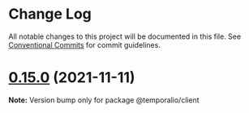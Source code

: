# Change Log

All notable changes to this project will be documented in this file.
See [Conventional Commits](https://conventionalcommits.org) for commit guidelines.

# [0.15.0](https://github.com/temporalio/sdk-node/compare/v0.14.0...v0.15.0) (2021-11-11)

**Note:** Version bump only for package @temporalio/client
